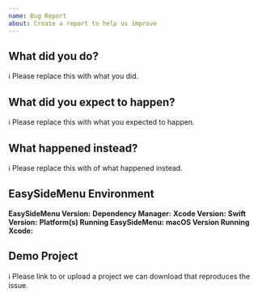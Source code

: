 ```yaml
---
name: Bug Report
about: Create a report to help us improve
---
```


## What did you do?

ℹ Please replace this with what you did.  

## What did you expect to happen?

ℹ Please replace this with what you expected to happen.  

## What happened instead?

ℹ Please replace this with of what happened instead.  

## EasySideMenu Environment

**EasySideMenu Version:**
**Dependency Manager:**
**Xcode Version:**
**Swift Version:**
**Platform(s) Running EasySideMenu:**
**macOS Version Running Xcode:**

## Demo Project

ℹ Please link to or upload a project we can download that reproduces the issue.
